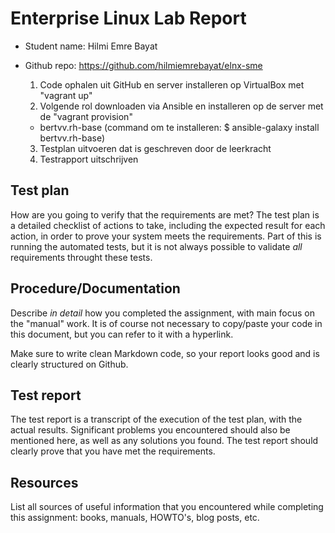 # Enterprise Linux Lab Report

- Student name: Hilmi Emre Bayat
- Github repo: https://github.com/hilmiemrebayat/elnx-sme

  1. Code ophalen uit GitHub en server installeren op VirtualBox met "vagrant up"
  2. Volgende rol downloaden via Ansible en installeren op de server met de "vagrant provision"
    - bertvv.rh-base (command om te installeren: $ ansible-galaxy install bertvv.rh-base)
  3. Testplan uitvoeren dat is geschreven door de leerkracht
  4. Testrapport uitschrijven

## Test plan

How are you going to verify that the requirements are met? The test plan is a detailed checklist of actions to take, including the expected result for each action, in order to prove your system meets the requirements. Part of this is running the automated tests, but it is not always possible to validate *all* requirements throught these tests.

## Procedure/Documentation

Describe *in detail* how you completed the assignment, with main focus on the "manual" work. It is of course not necessary to copy/paste your code in this document, but you can refer to it with a hyperlink.

Make sure to write clean Markdown code, so your report looks good and is clearly structured on Github.

## Test report

The test report is a transcript of the execution of the test plan, with the actual results. Significant problems you encountered should also be mentioned here, as well as any solutions you found. The test report should clearly prove that you have met the requirements.

## Resources

List all sources of useful information that you encountered while completing this assignment: books, manuals, HOWTO's, blog posts, etc.
